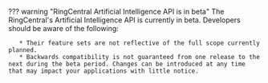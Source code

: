 ??? warning "RingCentral Artificial Intelligence API is in beta"
    The RingCentral's Artificial Intelligence API is currently in beta. Developers should be aware of the following:
	
       * Their feature sets are not reflective of the full scope currently planned.
       * Backwards compatibility is not guaranteed from one release to the next during the beta period. Changes can be introduced at any time that may impact your applications with little notice.
